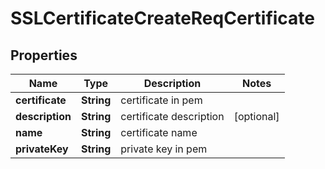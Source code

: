 # SSLCertificateCreateReqCertificate

## Properties
Name | Type | Description | Notes
------------ | ------------- | ------------- | -------------
**certificate** | **String** | certificate in pem | 
**description** | **String** | certificate description |  [optional]
**name** | **String** | certificate name | 
**privateKey** | **String** | private key in pem | 
